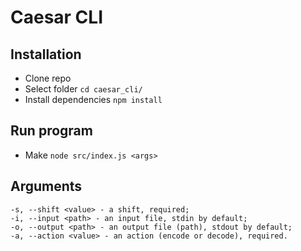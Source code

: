 # Caesar CLI


## Installation

+ Clone repo
+ Select folder `cd caesar_cli/`
+ Install dependencies `npm install`

## Run program

+ Make `node src/index.js <args>`

## Arguments

```
-s, --shift <value> - a shift, required;
-i, --input <path> - an input file, stdin by default;
-o, --output <path> - an output file (path), stdout by default;
-a, --action <value> - an action (encode or decode), required.
```